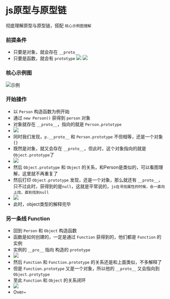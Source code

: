 # js原型与原型链

彻底理解原型与原型链，搭配 `核心示例图理解`
### 前提条件
- 只要是对象，就会存在 `__proto__`
- 只要是函数，就会有 `prototype`
![](https://github.com/CurryPaste/ssVuePress/tree/main/docs/jsTs/proto_prototypeproto.png)
![](https://github.com/CurryPaste/ssVuePress/tree/main/docs/jsTs/proto_prototypeprototype.png)
### 核心示例图
![示例](https://github.com/CurryPaste/ssVuePress/tree/main/docs/jsTs/proto_prototype%E7%A4%BA%E4%BE%8B.png)

### 开始操作
- 以 `Person` 构造函数为例开始
- 通过 `new Person()` 获得到 `person` 对象
- 对象就存在 `__proto__`，指向的就是 `Person.prototype`
- ![](https://github.com/CurryPaste/ssVuePress/tree/main/docs/jsTs/proto_prototype/p_proto_prototype.png)
- 同时我们发现，`p.__proto__` 和 `Person.prototype` 不但相等，还是一个对象 `{}`
- 既然是对象，就又会存在 `__proto__`，但此时，这个对象指向的就是 `Object.prototype`了
- ![](https://github.com/CurryPaste/ssVuePress/tree/main/docs/jsTs/proto_prototypep_prototype_proto_Object_prototype.png)
- 然后 `Object.prototype` 和 `Object` 的关系，和Person是类似的，可以看图理解，这里就不再重复了
- 然后打印 `Object.prototype` 发现，还是一个对象，那么就还有 `__proto__`， 只不过此时，获得到的是`null`，这就是平常说的，`js在寻找属性的时候，会一直向上找，直到找到null`
- ![](https://github.com/CurryPaste/ssVuePress/tree/main/docs/jsTs/proto_prototypeObject_prototype_null.png)
- 此时，object类型的解释完毕

### 另一条线 Function
- 回到 `Person` 和 `Object` 构造函数
- 函数是如何创建的，一定是通过 `Function` 获得到的，他们都是 `Function` 的实例
- 实例的 `__pro__` 指向 构造的 `prototype`
- ![](https://github.com/CurryPaste/ssVuePress/tree/main/docs/jsTs/proto_prototypeFunction_Person_Object.png)
- 然后 `Function` 和 `Function.prototype` 的关系还是和上面类似，不多解释了
- 但是 `Function.prototype` 又是一个对象，所以他的 `__proto__` 又会指向到 `Object.protytype`
- 至此 `Function` 和 `Object` 的关系闭环
- ![](https://github.com/CurryPaste/ssVuePress/tree/main/docs/jsTs/proto_prototypeFunction_prototype_proto_Object_prototype.png)
- Over~
